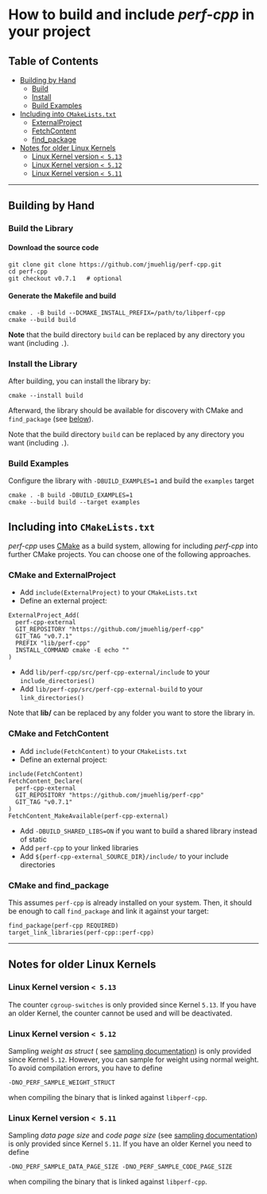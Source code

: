 # How to build and include *perf-cpp* in your project

## Table of Contents
- [Building by Hand](#building-by-hand)
  - [Build](#build-the-library)
  - [Install](#install-the-library)
  - [Build Examples](#build-examples)
- [Including into `CMakeLists.txt`](#including-into-cmakeliststxt)
  - [ExternalProject](#cmake-and-externalproject)
  - [FetchContent](#cmake-and-fetchcontent)
  - [find_package](#cmake-and-find_package)
- [Notes for older Linux Kernels](#notes-for-older-linux-kernels)
  - [Linux Kernel version `< 5.13`](#linux-kernel-version--513)
  - [Linux Kernel version `< 5.12`](#linux-kernel-version--512)
  - [Linux Kernel version `< 5.11`](#linux-kernel-version--511)
---

## Building by Hand
### Build the Library
#### Download the source code

```
git clone git clone https://github.com/jmuehlig/perf-cpp.git
cd perf-cpp
git checkout v0.7.1   # optional
```

#### Generate the Makefile and build

```
cmake . -B build --DCMAKE_INSTALL_PREFIX=/path/to/libperf-cpp
cmake --build build
```

**Note** that the build directory `build` can be replaced by any directory you want (including `.`).

### Install the Library
After building, you can install the library by:

```
cmake --install build
```

Afterward, the library should be available for discovery with CMake and `find_package` (see [below](#cmake-and-find_package)).

Note that the build directory `build` can be replaced by any directory you want (including `.`).

### Build Examples
Configure the library with `-DBUILD_EXAMPLES=1` and build the `examples` target
```
cmake . -B build -DBUILD_EXAMPLES=1
cmake --build build --target examples
```

## Including into `CMakeLists.txt`
*perf-cpp*  uses [CMake](https://cmake.org/) as a build system, allowing for including *perf-cpp* into further CMake projects.
You can choose one of the following approaches.

### CMake and ExternalProject
* Add `include(ExternalProject)` to your `CMakeLists.txt`
* Define an external project:
```
ExternalProject_Add(
  perf-cpp-external
  GIT_REPOSITORY "https://github.com/jmuehlig/perf-cpp"
  GIT_TAG "v0.7.1"
  PREFIX "lib/perf-cpp"
  INSTALL_COMMAND cmake -E echo ""
)
```
* Add `lib/perf-cpp/src/perf-cpp-external/include` to your `include_directories()`
* Add `lib/perf-cpp/src/perf-cpp-external-build` to your `link_directories()`

Note that **lib/** can be replaced by any folder you want to store the library in.
  

### CMake and FetchContent
* Add `include(FetchContent)` to your `CMakeLists.txt`
* Define an external project:
```
include(FetchContent)
FetchContent_Declare(
  perf-cpp-external
  GIT_REPOSITORY "https://github.com/jmuehlig/perf-cpp"
  GIT_TAG "v0.7.1"
)
FetchContent_MakeAvailable(perf-cpp-external)
```
* Add `-DBUILD_SHARED_LIBS=ON` if you want to build a shared library instead of static
* Add `perf-cpp` to your linked libraries
* Add `${perf-cpp-external_SOURCE_DIR}/include/` to your include directories

### CMake and find_package

This assumes `perf-cpp` is already installed on your system. Then, it should be enough to call `find_package` and link it against your target:

```
find_package(perf-cpp REQUIRED)
target_link_libraries(perf-cpp::perf-cpp)
```
---

## Notes for older Linux Kernels
###  Linux Kernel version `< 5.13`
The counter `cgroup-switches` is only provided since Kernel `5.13`.
If you have an older Kernel, the counter cannot be used and will be deactivated.

### Linux Kernel version `< 5.12`
Sampling *weight as struct* ( see [sampling documentation](sampling.md)) is only provided since Kernel `5.12`.
However, you can sample for weight using normal weight. To avoid compilation errors, you have to define


    -DNO_PERF_SAMPLE_WEIGHT_STRUCT


when compiling the binary that is linked against `libperf-cpp`.

### Linux Kernel version `< 5.11`
Sampling *data page size* and *code page size*  (see [sampling documentation](sampling.md)) is only provided since Kernel `5.11`.
If you have an older Kernel you need to define


    -DNO_PERF_SAMPLE_DATA_PAGE_SIZE -DNO_PERF_SAMPLE_CODE_PAGE_SIZE


when compiling the binary that is linked against `libperf-cpp`.
